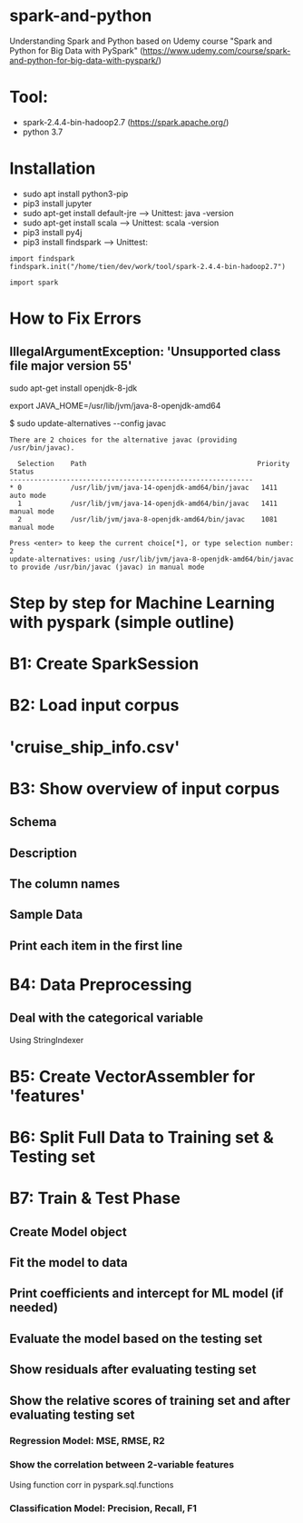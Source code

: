 # spark-and-python
Understanding Spark and Python based on Udemy course "Spark and Python for Big Data with PySpark" (https://www.udemy.com/course/spark-and-python-for-big-data-with-pyspark/)

# Tool:
+ spark-2.4.4-bin-hadoop2.7 (https://spark.apache.org/)
+ python 3.7

# Installation
+ sudo apt install python3-pip
+ pip3 install jupyter
+ sudo apt-get install default-jre
--> Unittest: java -version
+ sudo apt-get install scala
--> Unittest: scala -version
+ pip3 install py4j
+ pip3 install findspark
--> Unittest:
```
import findspark
findspark.init("/home/tien/dev/work/tool/spark-2.4.4-bin-hadoop2.7")

import spark
```

# How to Fix Errors

## IllegalArgumentException: 'Unsupported class file major version 55'
sudo apt-get install openjdk-8-jdk

export JAVA_HOME=/usr/lib/jvm/java-8-openjdk-amd64

$ sudo update-alternatives --config javac
```
There are 2 choices for the alternative javac (providing /usr/bin/javac).

  Selection    Path                                          Priority   Status
------------------------------------------------------------
* 0            /usr/lib/jvm/java-14-openjdk-amd64/bin/javac   1411      auto mode
  1            /usr/lib/jvm/java-14-openjdk-amd64/bin/javac   1411      manual mode
  2            /usr/lib/jvm/java-8-openjdk-amd64/bin/javac    1081      manual mode

Press <enter> to keep the current choice[*], or type selection number: 2
update-alternatives: using /usr/lib/jvm/java-8-openjdk-amd64/bin/javac to provide /usr/bin/javac (javac) in manual mode
```

# Step by step for Machine Learning with pyspark (simple outline)


# B1: Create SparkSession

# B2: Load input corpus
# 'cruise_ship_info.csv'

# B3: Show overview of input corpus
## Schema

## Description

## The column names

## Sample Data

## Print each item in the first line

# B4: Data Preprocessing

## Deal with the categorical variable
Using StringIndexer

# B5: Create VectorAssembler for 'features'

# B6: Split Full Data to Training set & Testing set

# B7: Train & Test Phase

## Create Model object

## Fit the model to data

## Print coefficients and intercept for ML model (if needed)

## Evaluate the model based on the testing set

## Show residuals after evaluating testing set

## Show the relative scores of training set and after evaluating testing set
### Regression Model: MSE, RMSE, R2

### Show the correlation between 2-variable features
Using function corr in pyspark.sql.functions

### Classification Model: Precision, Recall, F1

